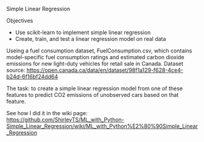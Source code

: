 Simple Linear Regression

Objectives
* Use scikit-learn to implement simple linear regression
* Create, train, and test a linear regression model on real data

Useing a fuel consumption dataset, FuelConsumption.csv, which contains model-specific fuel consumption ratings and estimated carbon dioxide emissions for new light-duty vehicles for retail sale in Canada.
Dataset source: https://open.canada.ca/data/en/dataset/98f1a129-f628-4ce4-b24d-6f16bf24dd64

The task: to create a simple linear regression model from one of these features to predict CO2 emissions of unobserved cars based on that feature.

See how I did it in the wiki page:
https://github.com/ShirleyTS/ML_with_Python-Simple_Linear_Regression/wiki/ML_with_Python%E2%80%90Simple_Linear_Regression
